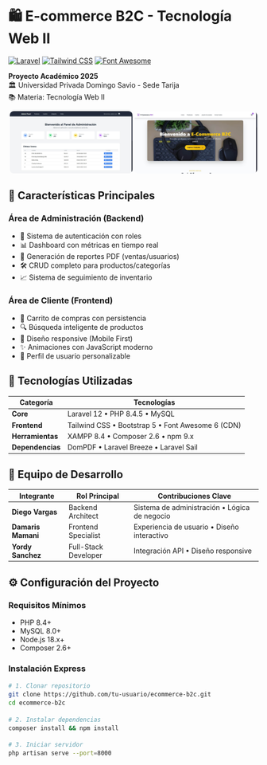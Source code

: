 # 🛍️ E-commerce B2C - Tecnología Web II

[![Laravel](https://img.shields.io/badge/Laravel-FF2D20?style=for-the-badge&logo=laravel&logoColor=white)](https://laravel.com)
[![Tailwind CSS](https://img.shields.io/badge/Tailwind_CSS-38B2AC?style=for-the-badge&logo=tailwind-css&logoColor=white)](https://tailwindcss.com)
[![Font Awesome](https://img.shields.io/badge/Font_Awesome-339AF0?style=for-the-badge&logo=font-awesome&logoColor=white)](https://fontawesome.com)

**Proyecto Académico 2025**  
🏛️ Universidad Privada Domingo Savio - Sede Tarija  
📚 Materia: Tecnología Web II

<div align="center">
  <img src="https://github.com/temps-code/ecommerce-b2c/blob/main/public/storage/images/admin.jpg" alt="Admin Dashboard" style="width:49%; display: inline-block; border-radius: 8px;">
  <img src="https://github.com/temps-code/ecommerce-b2c/blob/main/public/storage/images/user.jpg" alt="User Interface" style="width:49%; display: inline-block; border-radius: 8px;">
</div>

## 🌟 Características Principales

### Área de Administración (Backend)

-   🔐 Sistema de autenticación con roles
-   📊 Dashboard con métricas en tiempo real
-   📄 Generación de reportes PDF (ventas/usuarios)
-   🛠️ CRUD completo para productos/categorías
-   📈 Sistema de seguimiento de inventario

### Área de Cliente (Frontend)

-   🛒 Carrito de compras con persistencia
-   🔍 Búsqueda inteligente de productos
-   📱 Diseño responsive (Mobile First)
-   ✨ Animaciones con JavaScript moderno
-   👤 Perfil de usuario personalizable

## 🚀 Tecnologías Utilizadas

| Categoría        | Tecnologías                                       |
| ---------------- | ------------------------------------------------- |
| **Core**         | Laravel 12 • PHP 8.4.5 • MySQL                    |
| **Frontend**     | Tailwind CSS • Bootstrap 5 • Font Awesome 6 (CDN) |
| **Herramientas** | XAMPP 8.4 • Composer 2.6 • npm 9.x                |
| **Dependencias** | DomPDF • Laravel Breeze • Laravel Sail            |

## 👥 Equipo de Desarrollo

| Integrante         | Rol Principal        | Contribuciones Clave                          |
| ------------------ | -------------------- | --------------------------------------------- |
| **Diego Vargas**   | Backend Architect    | Sistema de administración • Lógica de negocio |
| **Damaris Mamani** | Frontend Specialist  | Experiencia de usuario • Diseño interactivo   |
| **Yordy Sanchez**  | Full-Stack Developer | Integración API • Diseño responsive           |

## ⚙️ Configuración del Proyecto

### Requisitos Mínimos

-   PHP 8.4+
-   MySQL 8.0+
-   Node.js 18.x+
-   Composer 2.6+

### Instalación Express

```bash
# 1. Clonar repositorio
git clone https://github.com/tu-usuario/ecommerce-b2c.git
cd ecommerce-b2c

# 2. Instalar dependencias
composer install && npm install

# 3. Iniciar servidor
php artisan serve --port=8000
```
